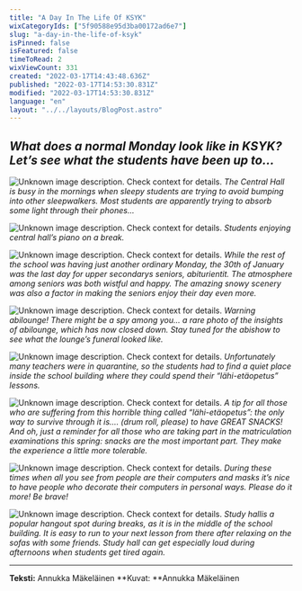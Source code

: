 ```yaml
---
title: "A Day In The Life Of KSYK"
wixCategoryIds: ["5f90588e95d3ba00172ad6e7"]
slug: "a-day-in-the-life-of-ksyk"
isPinned: false
isFeatured: false
timeToRead: 2
wixViewCount: 331
created: "2022-03-17T14:43:48.636Z"
published: "2022-03-17T14:53:30.831Z"
modified: "2022-03-17T14:53:30.831Z"
language: "en"
layout: "../../layouts/BlogPost.astro"
---
```


*What does a normal Monday look like in KSYK? Let’s see what the students have been up to…*
---

![Unknown image description. Check context for details.](https://static.wixstatic.com/media/abd5f5_1faf575245ce4d9a830580ea66134384~mv2.jpg) <!-- Original name: centralhall.JPG -->
<span style="textAlignment:center;">*The Central Hall is busy in the mornings when sleepy students are trying to avoid bumping into other sleepwalkers. Most students are apparently trying to absorb some light through their phones…*</span>


![Unknown image description. Check context for details.](https://static.wixstatic.com/media/abd5f5_c9654c992f3e4b6c9398b8b65f753b46~mv2.jpg) <!-- Original name: piano.jpg -->
<span style="textAlignment:center;">*Students enjoying central hall’s piano on a break.*</span>


![Unknown image description. Check context for details.](https://static.wixstatic.com/media/abd5f5_6b1db18b6d4249dbade8d90dfaf1ab84~mv2.jpg) <!-- Original name: snow.JPG -->
<span style="textAlignment:center;">*While the rest of the school was having just another ordinary Monday, the 30th of January was the last day for upper secondarys seniors, abiturientit. The atmosphere among seniors was both wistful and happy. The amazing snowy scenery was also a factor in making the seniors enjoy their day even more.*</span>


![Unknown image description. Check context for details.](https://static.wixstatic.com/media/abd5f5_bec87c26b98844b7828f03a5e1ae0d52~mv2.jpg) <!-- Original name: abilounge.JPG -->
<span style="textAlignment:center;">*Warning abilounge! There might be a spy among you… a rare photo of the insights of abilounge, which has now closed down. Stay tuned for the abishow to see what the lounge’s funeral looked like.*</span>


![Unknown image description. Check context for details.](https://static.wixstatic.com/media/abd5f5_5020545ad08747989e377280bc1d6c03~mv2.jpg) <!-- Original name: etäkoulu.JPG -->
<span style="textAlignment:center;">*Unfortunately many teachers were in quarantine, so the students had to find a quiet place inside the school building where they could spend their “lähi-etäopetus” lessons.*</span>


![Unknown image description. Check context for details.](https://static.wixstatic.com/media/abd5f5_d13a3177574a4b12ac778753433ac35a~mv2.jpg) <!-- Original name: kaakao.JPG -->
<span style="textAlignment:center;">*A tip for all those who are suffering from this horrible thing called “lähi-etäopetus”: the only way to survive through it is…. (drum roll, please) to have GREAT SNACKS! And oh, just a reminder for all those who are taking part in the matriculation examinations this spring: snacks are the most important part. They make the experience a little more tolerable.*</span>


![Unknown image description. Check context for details.](https://static.wixstatic.com/media/abd5f5_be2e8eae29d74563b7b8902e71f71e6e~mv2.jpg) <!-- Original name: stickers.JPG -->
<span style="textAlignment:center;">*During these times when all you see from people are their computers and masks it’s nice to have people who decorate their computers in personal ways. Please do it more! Be brave!*</span>


![Unknown image description. Check context for details.](https://static.wixstatic.com/media/abd5f5_b9af300e23194262b65b041f0740c3b8~mv2.jpg) <!-- Original name: busy.JPG -->
<span style="textAlignment:center;">*Study hallis a popular hangout spot during breaks, as it is in the middle of the school building. It is easy to run to your next lesson from there after relaxing on the sofas with some friends. Study hall can get especially loud during afternoons when students get tired again.*</span>

---

**Teksti:** Annukka Mäkeläinen
**Kuvat: **Annukka Mäkeläinen

